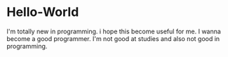 # Hello-World
I'm totally new in programming. i hope this become useful for me.
I wanna become a good programmer.
I'm not good at studies and also not good in programming.
